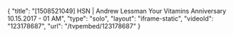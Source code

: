 {
    "title": "[1508521049] HSN | Andrew Lessman Your Vitamins Anniversary 10.15.2017 - 01 AM",
    "type": "solo",
    "layout": "iframe-static",
    "videoId": "123178687",
    "url": "\/tvpembed\/123178687"
}